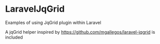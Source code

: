 # LaravelJqGrid
Examples of using JqGrid plugin within Laravel

A jqGrid helper inspired by https://github.com/mgallegos/laravel-jqgrid is included
